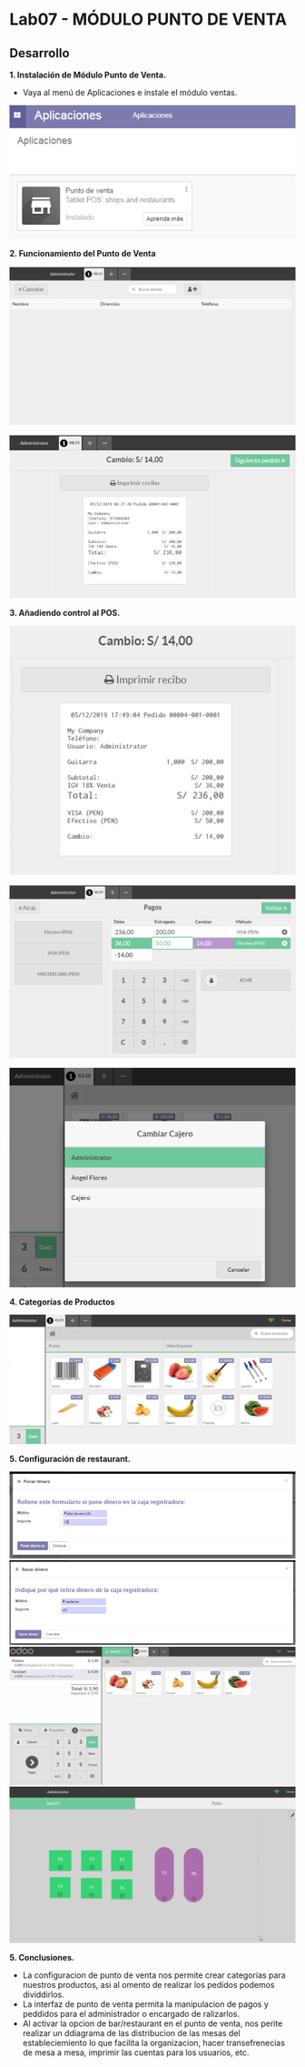 
# Lab07 - MÓDULO PUNTO DE VENTA
## Desarrollo

**1. Instalación de Módulo Punto de Venta.**

   * Vaya al menú de Aplicaciones e instale el módulo ventas.
   
   ![](https://github.com/Ares-Fel/Lab-Integ.-de-Sis.-Empresariales-Avanzado/blob/master/Lab07/imgs/1_punto_venta.PNG)
   
**2. Funcionamiento del Punto de Venta**
   
   ![](https://github.com/Ares-Fel/Lab-Integ.-de-Sis.-Empresariales-Avanzado/blob/master/Lab07/imgs/2_crear_cliente.gif)
   
   ![](https://github.com/Ares-Fel/Lab-Integ.-de-Sis.-Empresariales-Avanzado/blob/master/Lab07/imgs/2.5_comprobante.PNG)
   
**3. Añadiendo control al POS.**

   ![](https://github.com/Ares-Fel/Lab-Integ.-de-Sis.-Empresariales-Avanzado/blob/master/Lab07/imgs/3.4_Comprobante.PNG)
   
   ![](https://github.com/Ares-Fel/Lab-Integ.-de-Sis.-Empresariales-Avanzado/blob/master/Lab07/imgs/3.4.PNG)
   
   ![](https://github.com/Ares-Fel/Lab-Integ.-de-Sis.-Empresariales-Avanzado/blob/master/Lab07/imgs/3.7.PNG)
   

**4. Categorías de Productos**

   ![](https://github.com/Ares-Fel/Lab-Integ.-de-Sis.-Empresariales-Avanzado/blob/master/Lab07/imgs/4.5.PNG)
   
   
**5. Configuración de restaurant.**
   
   ![](https://github.com/Ares-Fel/Lab-Integ.-de-Sis.-Empresariales-Avanzado/blob/master/Lab07/imgs/5.3_Poner.PNG)
   ![](https://github.com/Ares-Fel/Lab-Integ.-de-Sis.-Empresariales-Avanzado/blob/master/Lab07/imgs/5.3_Sacar.PNG)
   ![](https://github.com/Ares-Fel/Lab-Integ.-de-Sis.-Empresariales-Avanzado/blob/master/Lab07/imgs/5.5_Cobro.gif)
   ![](https://github.com/Ares-Fel/Lab-Integ.-de-Sis.-Empresariales-Avanzado/blob/master/Lab07/imgs/5.5_Manejo%20de%20pedidos.gif)


**5. Conclusiones.**

  * La configuracion de punto de venta nos permite crear categorias para nuestros productos, asi al omento de realizar los pedidos podemos dividdirlos.
  * La interfaz de punto de venta permita la manipulacion de pagos y peddidos para el administrador o encargado de ralizarlos.
  * Al activar la opcion de bar/restaurant en el punto de venta, nos perite realizar un ddiagrama de las distribucion de las mesas del estableciemiento lo que facilita la organizacion, hacer transefrenecias de mesa a mesa, imprimir las cuentas para los usuarios, etc.

